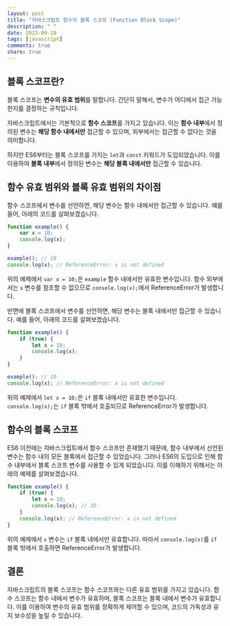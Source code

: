 ```yaml
---
layout: post
title: "자바스크립트 함수의 블록 스코프 (Function Block Scope)"
description: " "
date: 2023-09-10
tags: [javascript]
comments: true
share: true
---
```


## 블록 스코프란?

블록 스코프는 **변수의 유효 범위**를 말합니다. 간단히 말해서, 변수가 어디에서 접근 가능한지를 결정하는 규칙입니다. 

자바스크립트에서는 기본적으로 **함수 스코프**를 가지고 있습니다. 이는 **함수 내부**에서 정의된 변수는 **해당 함수 내에서만** 접근할 수 있으며, 외부에서는 접근할 수 없다는 것을 의미합니다. 

하지만 ES6부터는 블록 스코프를 가지는 `let`과 `const` 키워드가 도입되었습니다. 이를 이용하여 **블록 내부**에서 정의된 변수는 **해당 블록 내에서만** 접근할 수 있습니다. 

## 함수 유효 범위와 블록 유효 범위의 차이점

함수 스코프에서 변수를 선언하면, 해당 변수는 함수 내에서만 접근할 수 있습니다. 예를 들어, 아래의 코드를 살펴보겠습니다.

```javascript
function example() {
    var x = 10;
    console.log(x);
}

example(); // 10
console.log(x); // ReferenceError: x is not defined
```

위의 예제에서 `var x = 10;`은 `example` 함수 내에서만 유효한 변수입니다. 함수 외부에서는 `x` 변수를 참조할 수 없으므로 `console.log(x);`에서 ReferenceError가 발생합니다.

반면에 블록 스코프에서 변수를 선언하면, 해당 변수는 블록 내에서만 접근할 수 있습니다. 예를 들어, 아래의 코드를 살펴보겠습니다.

```javascript
function example() {
    if (true) {
        let x = 10;
        console.log(x);
    }
}

example(); // 10
console.log(x); // ReferenceError: x is not defined
```

위의 예제에서 `let x = 10;`은 `if` 블록 내에서만 유효한 변수입니다. `console.log(x);`는 `if` 블록 밖에서 호출되므로 ReferenceError가 발생합니다.

## 함수의 블록 스코프

ES6 이전에는 자바스크립트에서 함수 스코프만 존재했기 때문에, 함수 내부에서 선언된 변수는 함수 내의 모든 블록에서 접근할 수 있었습니다. 그러나 ES6의 도입으로 인해 함수 내부에서 블록 스코프 변수를 사용할 수 있게 되었습니다. 이를 이해하기 위해서는 아래의 예제를 살펴보겠습니다.

```javascript
function example() {
    if (true) {
        let x = 10;
        console.log(x); // 10
    }
    console.log(x); // ReferenceError: x is not defined
}
```

위의 예제에서 `x` 변수는 `if` 블록 내에서만 유효합니다. 따라서 `console.log(x)`를 `if` 블록 밖에서 호출하면 ReferenceError가 발생합니다.

## 결론

자바스크립트의 블록 스코프는 함수 스코프와는 다른 유효 범위를 가지고 있습니다. 함수 스코프는 함수 내에서 변수가 유효하며, 블록 스코프는 블록 내에서 변수가 유효합니다. 이를 이용하여 변수의 유효 범위를 정확하게 제어할 수 있으며, 코드의 가독성과 유지 보수성을 높일 수 있습니다.